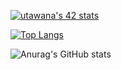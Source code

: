 [![utawana's 42 stats](https://badge42.vercel.app/api/v2/cl8wx6xoo00160gl78qjotiz0/stats?cursusId=21&coalitionId=90)](https://github.com/JaeSeoKim/badge42)

[![Top Langs](https://github-readme-stats.vercel.app/api/top-langs/?username=Redgenal&theme=aura_dark)](https://github.com/Redgenal/github-readme-stats)

![Anurag's GitHub stats](https://github-readme-stats.vercel.app/api?username=Redgenal&theme=aura_dark)
